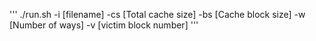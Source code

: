 '''
./run.sh -i [filename] -cs [Total cache size] -bs [Cache block size] -w [Number of ways] -v [victim block number]
'''
